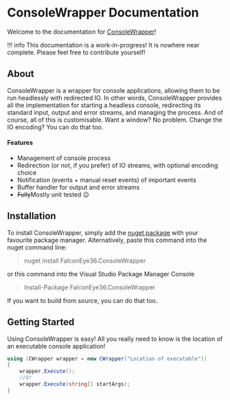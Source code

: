 # ConsoleWrapper Documentation

Welcome to the documentation for [ConsoleWrapper](https://github.com/FalconEye36/ConsoleWrapper)!

!!! info
	This documentation is a work-in-progress! It is nowhere near complete. Please feel free to contribute yourself!
	
## About
ConsoleWrapper is a wrapper for console applications, allowing them to be run headlessly with redirected IO. In other words, ConsoleWrapper provides all the implementation for starting a headless console, redirecting its standard input, output and error streams, and managing the process. And of course, all of this is customisable. Want a window? No problem. Change the IO encoding? You can do that too.

#### Features
* Management of console process
* Redirection (or not, if you prefer) of IO streams, with optional encoding choice
* Notification (events + manual reset events) of important events
* Buffer handler for output and error streams
* <s>Fully</s>Mostly unit tested :wink:

## Installation
To install ConsoleWrapper, simply add the [nuget package](https://www.nuget.org/packages/FalconEye36.ConsoleWrapper) with your favourite package manager. Alternatively, paste this command into the nuget command line:

> nuget install FalconEye36.ConsoleWrapper

or this command into the Visual Studio Package Manager Console

> Install-Package FalconEye36.ConsoleWrapper

If you want to build from source, you can do that too.

## Getting Started
Using ConsoleWrapper is easy! All you really need to know is the location of an executable console application!

```c#
using (CWrapper wrapper = new CWrapper("Location of executable"))
{
	wrapper.Execute();
	//Or
	wrapper.Execute(string[] startArgs);
}
```